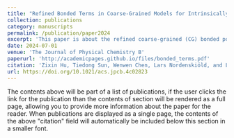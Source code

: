 ```yaml
---
title: "Refined Bonded Terms in Coarse-Grained Models for Intrinsically Disordered Proteins Improve Backbone Conformations"
collection: publications
category: manuscripts
permalink: /publication/paper2024
excerpt: 'This paper is about the refined coarse-grained (CG) bonded potentials for disordered proteins. It improves the backbone conformation and captures the transient secondary structure of p53. '
date: 2024-07-01
venue: 'The Journal of Physical Chemistry B'
paperurl: 'http://academicpages.github.io/files/bonded_terms.pdf'
citation: 'Zixin Hu, Tiedong Sun, Wenwen Chen, Lars Nordenskiöld, and Lanyuan Lu (2024). &quot;Refined Bonded Terms in Coarse-Grained Models for Intrinsically Disordered Proteins Improve Backbone Conformations.&quot; <i>The Journal of Physical Chemistry B</i>. 128(27).'
url: https://doi.org/10.1021/acs.jpcb.4c02823 
---
```

<!--slidesurl: 'http://academicpages.github.io/files/slides1.pdf'-->
The contents above will be part of a list of publications, if the user clicks the link for the publication than the contents of section will be rendered as a full page, allowing you to provide more information about the paper for the reader. When publications are displayed as a single page, the contents of the above "citation" field will automatically be included below this section in a smaller font.
